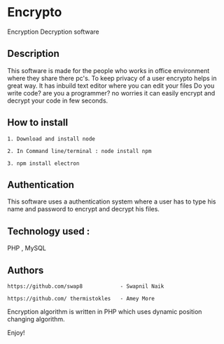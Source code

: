# Encrypto
Encryption Decryption software

## Description
This software is made for the people who works in office environment where they share there pc's. To keep privacy of a user encrypto helps in great way.
It has inbuild text editor where you can edit your files
Do you write code? are you a programmer? no worries it can easily encrypt and decrypt your code in few seconds.

## How to install

````
1. Download and install node
````
````
2. In Command line/terminal : node install npm
````
````
3. npm install electron
````

## Authentication
This software uses a authentication system where a user has to type his name and password to encrypt and decrypt his files.

## Technology used : 
PHP , MySQL

## Authors
````
https://github.com/swap8            - Swapnil Naik
````
````
https://github.com/ thermistokles   - Amey More
````
Encryption algorithm is written in PHP which uses dynamic position changing algorithm.

Enjoy!


